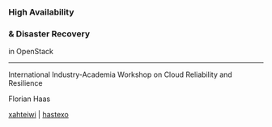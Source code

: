 ### High Availability
### & Disaster Recovery

in OpenStack

****

International Industry-Academia Workshop on Cloud Reliability and
Resilience

Florian Haas

[xahteiwi](//twitter.com/xahteiwi) | [hastexo](//www.hastexo.com/who/florian)
